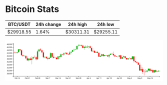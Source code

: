 # Bitcoin Stats

BTC/USDT|24h change|24h high|24h low|
|---|---|---|---|
|$29918.55|1.64%|$30311.31|$29255.11|

<img src="./chart.svg">

